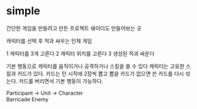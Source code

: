 # simple
간단한 게임을 만들려고 만든 프로젝트 쉐이더도 만들어보는 곳

캐릭터를 선택 후 적과 싸우는 턴제 게임

 1 캐릭터를 3개 고른다
 2 캐릭터 위치를 고른다
 3 생성된 적과 싸운다
 
 
기본 행동으로 캐릭터를 움직이거나 공격하거나 스킬을 쓸 수 있다
캐릭터는 고유한 스킬과 카드가 있다.
카드는 턴 시작에 2장씩 뽑고 뽑을 카드가 없으면 쓴 카드를 다시 섞는다.
카드를 버리면서 기본 행동이 가능하다.


 Participant -> Unit ->  Character  
  Barricade     Enemy
      
  
  
  

